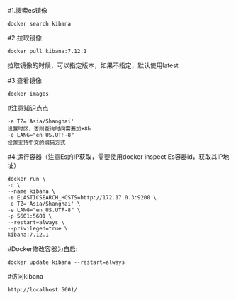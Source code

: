 #1.搜索es镜像
```shell
docker search kibana
```


#2.拉取镜像
```shell
docker pull kibana:7.12.1
```
拉取镜像的时候，可以指定版本，如果不指定，默认使用latest


#3.查看镜像
```shell
docker images
```


#注意知识点点
```
-e TZ='Asia/Shanghai'
设置时区，否则查询时间需要加+8h
-e LANG="en_US.UTF-8"
设置支持中文的编码方式
```


#4.运行容器（注意Es的IP获取，需要使用docker inspect Es容器id，获取其IP地址）
```shell
docker run \
-d \
--name kibana \
-e ELASTICSEARCH_HOSTS=http://172.17.0.3:9200 \ 
-e TZ='Asia/Shanghai' \
-e LANG="en_US.UTF-8" \
-p 5601:5601 \
--restart=always \ 
--privileged=true \
kibana:7.12.1
```


#Docker修改容器为自启:
```shell
docker update kibana --restart=always
```


#访问kibana
```text
http://localhost:5601/
```

